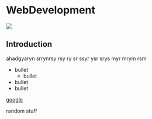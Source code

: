 # WebDevelopment
![](https://lit.ie/App_Themes/main/img/layout/tus-logo.svg)
## Introduction

ahadgyaryn srrynrsy rsy ry sr ssyr ysr srys myr mrym rsm 


* bullet
    - bullet
* bullet
* bullet


[google](http://www.google.ie)


random stuff